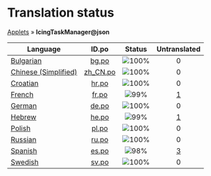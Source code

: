 # Translation status
[Applets](../../README.md) &#187; **IcingTaskManager@json**

Language | ID.po | Status | Untranslated
---------|:--:|:------:|:-----------:
[Bulgarian](../../language-status/bg.md) | [bg.po](po/bg.po) | ![100%](http://progressed.io/bar/100) | 0
[Chinese (Simplified)](../../language-status/zh_CN.md) | [zh_CN.po](po/zh_CN.po) | ![100%](http://progressed.io/bar/100) | 0
[Croatian](../../language-status/hr.md) | [hr.po](po/hr.po) | ![100%](http://progressed.io/bar/100) | 0
[French](../../language-status/fr.md) | [fr.po](po/fr.po) | ![99%](http://progressed.io/bar/99) | [1](untranslated-po/fr.md)
[German](../../language-status/de.md) | [de.po](po/de.po) | ![100%](http://progressed.io/bar/100) | 0
[Hebrew](../../language-status/he.md) | [he.po](po/he.po) | ![99%](http://progressed.io/bar/99) | [1](untranslated-po/he.md)
[Polish](../../language-status/pl.md) | [pl.po](po/pl.po) | ![100%](http://progressed.io/bar/100) | 0
[Russian](../../language-status/ru.md) | [ru.po](po/ru.po) | ![100%](http://progressed.io/bar/100) | 0
[Spanish](../../language-status/es.md) | [es.po](po/es.po) | ![98%](http://progressed.io/bar/98) | [3](untranslated-po/es.md)
[Swedish](../../language-status/sv.md) | [sv.po](po/sv.po) | ![100%](http://progressed.io/bar/100) | 0
